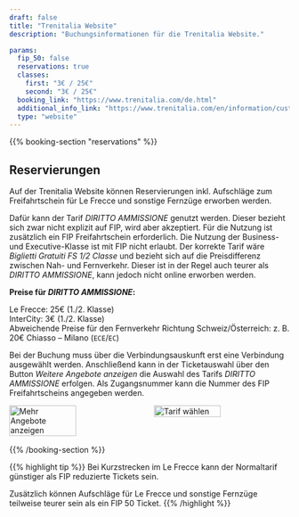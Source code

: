 ```yaml
---
draft: false
title: "Trenitalia Website"
description: "Buchungsinformationen für die Trenitalia Website."

params:
  fip_50: false
  reservations: true
  classes:
    first: "3€ / 25€"
    second: "3€ / 25€"
  booking_link: "https://www.trenitalia.com/de.html"
  additional_info_link: "https://www.trenitalia.com/en/information/customer-service-offices.html"
  type: "website"
---
```


{{% booking-section "reservations" %}}

## Reservierungen

Auf der Trenitalia Website können Reservierungen inkl. Aufschläge zum Freifahrtschein für Le Frecce und sonstige Fernzüge erworben werden.

Dafür kann der Tarif _DIRITTO AMMISSIONE_ genutzt werden. Dieser bezieht sich zwar nicht explizit auf FIP, wird aber akzeptiert. Für die Nutzung ist zusätzlich ein FIP Freifahrtschein erforderlich. Die Nutzung der Business- und Executive-Klasse ist mit FIP nicht erlaubt. Der korrekte Tarif wäre _Biglietti Gratuiti FS 1/2 Classe_ und bezieht sich auf die Preisdifferenz zwischen Nah- und Fernverkehr. Dieser ist in der Regel auch teurer als _DIRITTO AMMISSIONE_, kann jedoch nicht online erworben werden.

**Preise für _DIRITTO AMMISSIONE_:**

Le Frecce: 25€ (1./2. Klasse) \
InterCity: 3€ (1./2. Klasse) \
Abweichende Preise für den Fernverkehr Richtung Schweiz/Österreich: z. B. 20€ Chiasso – Milano (`ECE`/`EC`)

Bei der Buchung muss über die Verbindungsauskunft erst eine Verbindung ausgewählt werden. Anschließend kann in der Ticketauswahl über den Button _Weitere Angebote anzeigen_ die Auswahl des Tarifs _DIRITTO AMMISSIONE_ erfolgen. Als Zugangsnummer kann die Nummer des FIP Freifahrtscheins angegeben werden.

<!-- TODO: Replace with markdown image and find ways to customize width -->
<div style="display: flex; gap: 1rem; margin-bottom: 1rem;">
    <img src="/de/booking/fs-website/reservation_1.de.webp" alt="Mehr Angebote anzeigen" style="width: 49%;">
    <img src="/de/booking/fs-website/reservation_2.de.webp" alt="Tarif wählen" style="width: 49%;">
</div>

{{% /booking-section %}}

{{% highlight tip %}}
Bei Kurzstrecken im Le Frecce kann der Normaltarif günstiger als FIP reduzierte Tickets sein.

Zusätzlich können Aufschläge für Le Frecce und sonstige Fernzüge teilweise teurer sein als ein FIP 50 Ticket.
{{% /highlight %}}
